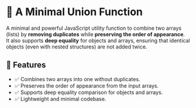 # 📜 A Minimal Union Function

A minimal and powerful JavaScript utility function to combine two arrays (lists) by **removing duplicates** while **preserving the order of appearance**.  
It also supports **deep equality** for objects and arrays, ensuring that identical objects (even with nested structures) are not added twice.

## 🚀 Features

- ✅ Combines two arrays into one without duplicates.
- ✅ Preserves the order of appearance from the input arrays.
- ✅ Supports deep equality comparison for objects and arrays.
- ✅ Lightweight and minimal codebase.

